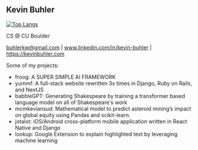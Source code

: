 ##  Kevin Buhler

[![Top Langs](https://github-readme-stats.vercel.app/api/top-langs/?username=kevbuh&layout=compact&hide=tex&theme=vue-dark)](https://github.com/anuraghazra/github-readme-stats)


CS @ CU Boulder

<!-- 🔎 Current project: 
- Mobile application to deliver stadium concessions to fans. (React Native + Redux + Python/Django + PostgreSQL). -->


 buhlerkw@gmail.com | www.linkedin.com/in/kevin-buhler | https://kevinbuhler.com

 Some of my projects:
 - froog: A SUPER SIMPLE AI FRAMEWORK
 - yummf: A full-stack website rewritten 3x times in Django, Ruby on Rails, and NextJS
 - babbleGPT: Generating Shakespeare by training a transformer based language model on all of Shakespeare's work
 - mcmkeviansud: Mathematical model to predict asteroid mining’s impact on global equity using Pandas and scikit-learn.
 - jotalot: iOS/Android cross-platform mobile application written in React Native and Django
 - lookup: Google Extension to explain highlighted text by leveraging machine learning
   
 



<!--
**kevbuh/kevbuh** is a ✨ _special_ ✨ repository because its `README.md` (this file) appears on your GitHub profile.

Here are some ideas to get you started:

- 🔭 I’m currently working on ...
- 🌱 I’m currently learning ...
- 👯 I’m looking to collaborate on ...
- 🤔 I’m looking for help with ...
- 💬 Ask me about ...
- 📫 How to reach me: ...
- 😄 Pronouns: ...
- ⚡ Fun fact: ...
-->
